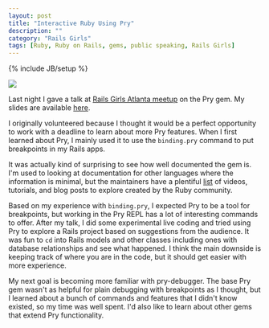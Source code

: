 ```yaml
---
layout: post
title: "Interactive Ruby Using Pry"
description: ""
category: "Rails Girls"
tags: [Ruby, Ruby on Rails, gems, public speaking, Rails Girls]
---
```

{% include JB/setup %}

<div class="blog-photo">
	<img src="{{ site.url }}/assets/pry.png" />
</div>

Last night I gave a talk at [Rails Girls Atlanta meetup](http://www.meetup.com/Rails-Girls-Atlanta/events/147082012/) 
on the Pry gem.  My slides are available 
[here](https://docs.google.com/presentation/d/1RlBptG2n0lv7PFBjbrMsc4u8qXQ7IHgBx0w_zeC5bUY/pub?start=false&loop=false&delayms=3000).

I originally volunteered because I thought it would be a perfect opportunity to work with a 
deadline to learn about more Pry features. When I first learned about Pry, I mainly used it to use the 
`binding.pry` command to put breakpoints in my Rails apps.

It was actually kind of surprising to see how well documented the gem is.  I'm used to looking at documentation 
for other languages where the information is minimal, but the maintainers have a plentiful [list](http://pryrepl.org/) of videos, tutorials, and blog 
posts to explore created by the Ruby community.

Based on my experience with `binding.pry`, I expected Pry to be a tool for breakpoints, but working in the Pry REPL
has a lot of interesting commands to offer.  After my talk, I did some experimental live coding and tried using Pry
to explore a Rails project based on suggestions from the audience.  It was fun to `cd` into Rails models and other
classes including ones with database relationships and see what happened.  I think the main downside is keeping
track of where you are in the code, but it should get easier with more experience.

My next goal is becoming more familiar with pry-debugger.  The base Pry gem wasn't as helpful for plain debugging 
with breakpoints as I thought, but I learned about a bunch of commands and features that I didn't know existed, so
my time was well spent.  I'd also like to learn about other gems that extend Pry functionality.

